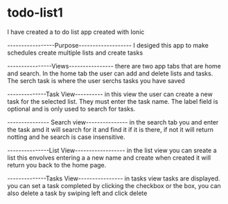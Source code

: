 # todo-list1
I have created a to do list app created with Ionic

-----------------Purpose-------------------
I desiged this app to make schedules create multiple lists and create tasks

----------------Views----------------
there are two app tabs that are home and search. In the home tab the user can add and delete lists and tasks.
The serch task is where the user serchs tasks you have saved


--------------Task View----------
in this view the user can create a new task for the selected list. 
They must enter the task name. The label field is optional and is only used to search for tasks.

--------------- Search view---------------
in  the search tab you and enter the task amd it will search for it and find it if it is there, if not it will return notting
and he search is case insensitive. 

---------------List View------------------
in the list view you can sreate a list this envolves entering a a new name and create when created it will return you back to the home page.

--------------Tasks View----------------
in tasks view tasks are displayed. you can set a task completed by clicking the checkbox or the box, 
you can also delete a task by swiping left and click delete 
 
